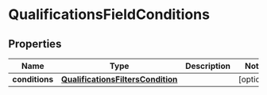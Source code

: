 

# QualificationsFieldConditions


## Properties

| Name | Type | Description | Notes |
|------------ | ------------- | ------------- | -------------|
|**conditions** | [**QualificationsFiltersCondition**](QualificationsFiltersCondition.md) |  |  [optional] |



